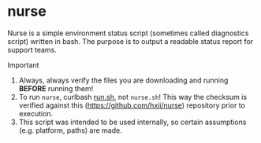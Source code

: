 # nurse

Nurse is a simple environment status script (sometimes called diagnostics script) written in bash. The purpose is to output a readable status report for support teams.

> [!important]
>
> 1. Always, always verify the files you are downloading and running **BEFORE** running them!
> 2. To run `nurse`, curlbash [run.sh](run.sh), not `nurse.sh`! This way the checksum is verified against this (<https://github.com/hxii/nurse>) repository prior to execution.
> 3. This script was intended to be used internally, so certain assumptions (e.g. platform, paths) are made.
